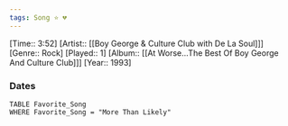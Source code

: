 ```yaml
---
tags: Song ⭐ 💔
---
```

[Time:: 3:52]
[Artist:: [[Boy George & Culture Club with De La Soul]]]
[Genre:: Rock]
[Played:: 1]
[Album:: [[At Worse...The Best Of Boy George And Culture Club]]]
[Year:: 1993]
### Dates
````dataview
TABLE Favorite_Song
WHERE Favorite_Song = "More Than Likely"
````